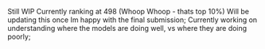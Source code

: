 Still WIP
Currently ranking at 498 (Whoop Whoop - thats top 10%)
Will be updating this once Im happy with the final submission;
Currently working on understanding where the models are doing well, vs where they are doing poorly;
